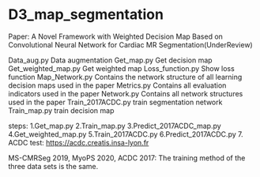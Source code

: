 # D3_map_segmentation
Paper: A Novel Framework with Weighted Decision Map Based on Convolutional Neural Network for Cardiac MR Segmentation(UnderReview)

Data_aug.py Data augmentation
Get_map.py Get decision map
Get_weighted_map.py Get weighted map
Loss_function.py Show loss function
Map_Network.py Contains the network structure of all learning decision maps used in the paper
Metrics.py Contains all evaluation indicators used in the paper
Network.py Contains all network structures used in the paper
Train_2017ACDC.py train segmentation network
Train_map.py train decision map

steps:
1.Get_map.py
2.Train_map.py 
3.Predict_2017ACDC_map.py
4.Get_weighted_map.py
5.Train_2017ACDC.py
6.Predict_2017ACDC.py
7. ACDC test: https://acdc.creatis.insa-lyon.fr

MS-CMRSeg 2019, MyoPS 2020, ACDC 2017: The training method of the three data sets is the same.
